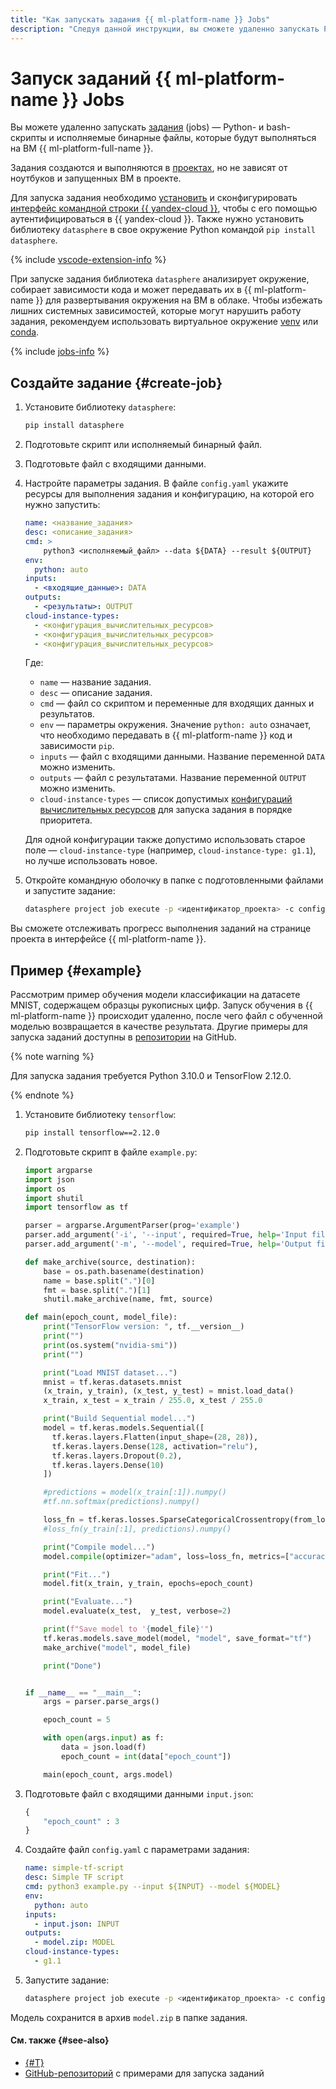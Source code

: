 ```yaml
---
title: "Как запускать задания {{ ml-platform-name }} Jobs"
description: "Следуя данной инструкции, вы сможете удаленно запускать Python- и bash-скрипты и исполняемые бинарные файлы, которые будут выполняться на ВМ {{ ml-platform-name }}."
---
```


# Запуск заданий {{ ml-platform-name }} Jobs

Вы можете удаленно запускать [задания](../../concepts/jobs/index.md) (jobs) — Python- и bash-скрипты и исполняемые бинарные файлы, которые будут выполняться на ВМ {{ ml-platform-full-name }}.

Задания создаются и выполняются в [проектах](../../concepts/project.md), но не зависят от ноутбуков и запущенных ВМ в проекте.

Для запуска задания необходимо [установить](../../../cli/quickstart.md) и сконфигурировать [интерфейс командной строки {{ yandex-cloud }}](../../../cli/), чтобы с его помощью аутентифицироваться в {{ yandex-cloud }}. Также нужно установить библиотеку `datasphere` в свое окружение Python командой `pip install datasphere`.

{% include [vscode-extension-info](../../../_includes/datasphere/vscode-extension-info.md) %}

При запуске задания библиотека `datasphere` анализирует окружение, собирает зависимости кода и может передавать их в {{ ml-platform-name }} для развертывания окружения на ВМ в облаке. Чтобы избежать лишних системных зависимостей, которые могут нарушить работу задания, рекомендуем использовать виртуальное окружение [venv](https://docs.python.org/3/library/venv.html) или [conda](https://docs.conda.io/en/latest/#).

{% include [jobs-info](../../../_includes/datasphere/jobs-environment.md) %}

## Создайте задание {#create-job}

1. Установите библиотеку `datasphere`:

    ```bash
    pip install datasphere
    ```

1. Подготовьте скрипт или исполняемый бинарный файл.

1. Подготовьте файл с входящими данными.

1. Настройте параметры задания. В файле `config.yaml` укажите ресурсы для выполнения задания и конфигурацию, на которой его нужно запустить:

    ```yaml
    name: <название_задания>
    desc: <описание_задания>
    cmd: >
        python3 <исполняемый_файл> --data ${DATA} --result ${OUTPUT}
    env:
      python: auto
    inputs:
      - <входящие_данные>: DATA
    outputs:
      - <результаты>: OUTPUT
    cloud-instance-types:
      - <конфигурация_вычислительных_ресурсов>
      - <конфигурация_вычислительных_ресурсов>
      - <конфигурация_вычислительных_ресурсов>
    ```

    Где:

    * `name` — название задания.
    * `desc` — описание задания.
    * `cmd` — файл со скриптом и переменные для входящих данных и результатов.
    * `env` — параметры окружения. Значение `python: auto` означает, что необходимо передавать в {{ ml-platform-name }} код и зависимости `pip`.
    * `inputs` — файл с входящими данными. Название переменной `DATA` можно изменить.
    * `outputs` — файл с результатами. Название переменной `OUTPUT` можно изменить.
    * `cloud-instance-types` — список допустимых [конфигураций вычислительных ресурсов](../../concepts/configurations.md) для запуска задания в порядке приоритета.

    Для одной конфигурации также допустимо использовать старое поле — `cloud-instance-type` (например, `cloud-instance-type: g1.1`), но лучше использовать новое.

1. Откройте командную оболочку в папке с подготовленными файлами и запустите задание:

    ```bash
    datasphere project job execute -p <идентификатор_проекта> -c config.yaml
    ```

Вы сможете отслеживать прогресс выполнения заданий на странице проекта в интерфейсе {{ ml-platform-name }}.

## Пример {#example}

Рассмотрим пример обучения модели классификации на датасете MNIST, содержащем образцы рукописных цифр. Запуск обучения в {{ ml-platform-name }} происходит удаленно, после чего файл с обученной моделью возвращается в качестве результата. Другие примеры для запуска заданий доступны в [репозитории](https://github.com/yandex-cloud-examples/yc-datasphere-jobs-examples) на GitHub.

{% note warning %}

Для запуска задания требуется Python 3.10.0 и TensorFlow 2.12.0.

{% endnote %}

1. Установите библиотеку `tensorflow`:

    ```bash
    pip install tensorflow==2.12.0
    ```

1. Подготовьте скрипт в файле `example.py`:

    ```python
    import argparse
    import json
    import os
    import shutil
    import tensorflow as tf

    parser = argparse.ArgumentParser(prog='example')
    parser.add_argument('-i', '--input', required=True, help='Input file')
    parser.add_argument('-m', '--model', required=True, help='Output file')

    def make_archive(source, destination):
        base = os.path.basename(destination)
        name = base.split(".")[0]
        fmt = base.split(".")[1]
        shutil.make_archive(name, fmt, source)

    def main(epoch_count, model_file):
        print("TensorFlow version: ", tf.__version__)
        print("")
        print(os.system("nvidia-smi"))
        print("")

        print("Load MNIST dataset...")
        mnist = tf.keras.datasets.mnist
        (x_train, y_train), (x_test, y_test) = mnist.load_data()
        x_train, x_test = x_train / 255.0, x_test / 255.0

        print("Build Sequential model...")
        model = tf.keras.models.Sequential([
          tf.keras.layers.Flatten(input_shape=(28, 28)),
          tf.keras.layers.Dense(128, activation="relu"),
          tf.keras.layers.Dropout(0.2),
          tf.keras.layers.Dense(10)
        ])

        #predictions = model(x_train[:1]).numpy()
        #tf.nn.softmax(predictions).numpy()

        loss_fn = tf.keras.losses.SparseCategoricalCrossentropy(from_logits=True)
        #loss_fn(y_train[:1], predictions).numpy()

        print("Compile model...")
        model.compile(optimizer="adam", loss=loss_fn, metrics=["accuracy"])

        print("Fit...")
        model.fit(x_train, y_train, epochs=epoch_count)

        print("Evaluate...")
        model.evaluate(x_test,  y_test, verbose=2)

        print(f"Save model to '{model_file}'")
        tf.keras.models.save_model(model, "model", save_format="tf")
        make_archive("model", model_file)

        print("Done")


    if __name__ == "__main__":
        args = parser.parse_args()

        epoch_count = 5

        with open(args.input) as f:
            data = json.load(f)
            epoch_count = int(data["epoch_count"])

        main(epoch_count, args.model)
    ```

1. Подготовьте файл с входящими данными `input.json`:

    ```python
    {
        "epoch_count" : 3
    }
    ```

1. Создайте файл `config.yaml` с параметрами задания:

    ```yaml
    name: simple-tf-script
    desc: Simple TF script
    cmd: python3 example.py --input ${INPUT} --model ${MODEL}
    env:
      python: auto
    inputs:
      - input.json: INPUT
    outputs:
      - model.zip: MODEL
    cloud-instance-types:
      - g1.1
    ```

1. Запустите задание:

    ```bash
    datasphere project job execute -p <идентификатор_проекта> -c config.yaml
    ```

Модель сохранится в архив `model.zip` в папке задания.

#### См. также {#see-also}

* [{#T}](../../concepts/jobs/index.md)
* [GitHub-репозиторий](https://github.com/yandex-cloud-examples/yc-datasphere-jobs-examples) с примерами для запуска заданий
